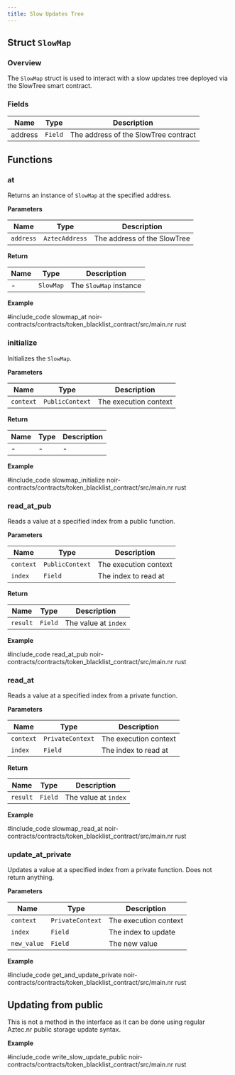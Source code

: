 ```yaml
---
title: Slow Updates Tree
---
```


## Struct `SlowMap`

### Overview

The `SlowMap` struct is used to interact with a slow updates tree deployed via the SlowTree smart contract.

### Fields

| Name    | Type    | Description                          |
| ------- | ------- | ------------------------------------ |
| address | `Field` | The address of the SlowTree contract |

## Functions

### at

Returns an instance of `SlowMap` at the specified address.

**Parameters**

| Name      | Type           | Description                 |
| --------- | -------------- | --------------------------- |
| `address` | `AztecAddress` | The address of the SlowTree |

**Return**

| Name | Type      | Description            |
| ---- | --------- | ---------------------- |
| -    | `SlowMap` | The `SlowMap` instance |

**Example**

#include_code slowmap_at noir-contracts/contracts/token_blacklist_contract/src/main.nr rust

### initialize

Initializes the `SlowMap`.

**Parameters**

| Name      | Type            | Description           |
| --------- | --------------- | --------------------- |
| `context` | `PublicContext` | The execution context |

**Return**

| Name | Type | Description |
| ---- | ---- | ----------- |
| -    | -    | -           |

**Example**

#include_code slowmap_initialize noir-contracts/contracts/token_blacklist_contract/src/main.nr rust

### read_at_pub

Reads a value at a specified index from a public function.

**Parameters**

| Name      | Type            | Description           |
| --------- | --------------- | --------------------- |
| `context` | `PublicContext` | The execution context |
| `index`   | `Field`         | The index to read at  |

**Return**

| Name     | Type    | Description          |
| -------- | ------- | -------------------- |
| `result` | `Field` | The value at `index` |

**Example**

#include_code read_at_pub noir-contracts/contracts/token_blacklist_contract/src/main.nr rust

### read_at

Reads a value at a specified index from a private function.

**Parameters**

| Name      | Type             | Description           |
| --------- | ---------------- | --------------------- |
| `context` | `PrivateContext` | The execution context |
| `index`   | `Field`          | The index to read at  |

**Return**

| Name     | Type    | Description          |
| -------- | ------- | -------------------- |
| `result` | `Field` | The value at `index` |

**Example**

#include_code slowmap_read_at noir-contracts/contracts/token_blacklist_contract/src/main.nr rust

### update_at_private

Updates a value at a specified index from a private function. Does not return anything.

**Parameters**

| Name        | Type             | Description           |
| ----------- | ---------------- | --------------------- |
| `context`   | `PrivateContext` | The execution context |
| `index`     | `Field`          | The index to update   |
| `new_value` | `Field`          | The new value         |

**Example**

#include_code get_and_update_private noir-contracts/contracts/token_blacklist_contract/src/main.nr rust

## Updating from public

This is not a method in the interface as it can be done using regular Aztec.nr public storage update syntax.

**Example**

#include_code write_slow_update_public noir-contracts/contracts/token_blacklist_contract/src/main.nr rust
